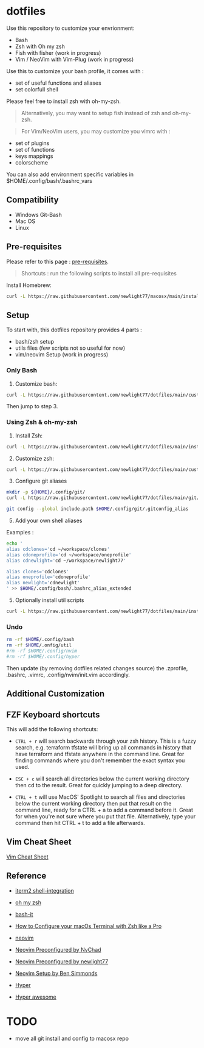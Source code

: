 # dotfiles

Use this repository to customize your envrionment:

- Bash
- Zsh with Oh my zsh
- Fish with fisher (work in progress)
- Vim / NeoVim with Vim-Plug (work in progress)

Use this to customize your bash profile, it comes with :

- set of useful functions and aliases
- set colorfull shell

Please feel free to install zsh with oh-my-zsh.

> Alternatively, you may want to setup fish instead of zsh and oh-my-zsh.

> For Vim/NeoVim users, you may customize you vimrc with :

- set of plugins
- set of functions
- keys mappings
- colorscheme

You can also add environment specific variables in $HOME/.config/bash/.bashrc_vars

## Compatibility

- Windows Git-Bash
- Mac OS
- Linux

## Pre-requisites

Please refer to this page : [pre-requisites](/pre-requisites.md).

> Shortcuts : run the following scripts to install all pre-requisites

Install Homebrew:
```bash
curl -L https://raw.githubusercontent.com/newlight77/macosx/main/install-homebrew.sh | bash
```

## Setup

To start with, this dotfiles repository provides 4 parts :

- bash/zsh setup
- utils files (few scripts not so useful for now)
- vim/neovim Setup (work in progress)

### Only Bash

1. Customize bash:

```bash
curl -L https://raw.githubusercontent.com/newlight77/dotfiles/main/customize-bash.sh | bash
```

Then jump to step 3.

### Using Zsh & oh-my-zsh

1. Install Zsh:

```bash
curl -L https://raw.githubusercontent.com/newlight77/dotfiles/main/install-zsh.sh | bash
```

2. Customize zsh:

```bash
curl -L https://raw.githubusercontent.com/newlight77/dotfiles/main/customize-zsh.sh | bash
```

3. Configure git aliases

```bash
mkdir -p ${HOME}/.config/git/
curl -L https://raw.githubusercontent.com/newlight77/dotfiles/main/git/.gitconfig_alias -o ${HOME}/.config/git/gitconfig_alias

git config --global include.path $HOME/.config/git/.gitconfig_alias
```

5. Add your own shell aliases

Examples :

```bash
echo '
alias cdclones='cd ~/workspace/clones'
alias cdoneprofile='cd ~/workspace/oneprofile'
alias cdnewlight='cd ~/workspace/newlight77'

alias clones='cdclones'
alias oneprofile='cdoneprofile'
alias newlight='cdnewlight'
' >> $HOME/.config/bash/.bashrc_alias_extended
```

5. Optionally install util scripts

```bash
curl -L https://raw.githubusercontent.com/newlight77/dotfiles/main/install-util.sh | bash
```

### Undo

```bash
rm -rf $HOME/.config/bash
rm -rf $HOME/.onfig/util
#rm -rf $HOME/.config/nvim
#rm -rf $HOME/.config/hyper
```

Then update (by removing dotfiles related changes source) the .zprofile, .bashrc, .vimrc, .config/nvim/init.vim accordingly.

## Additional Customization

## FZF Keyboard shortcuts

This will add the following shortcuts:

- `CTRL + r` will search backwards through your zsh history. This is a fuzzy search, e.g. terraform tfstate will bring up all commands in history that have terraform and tfstate anywhere in the command line. Great for finding commands where you don't remember the exact syntax you used.

- `ESC + c` will search all directories below the current working directory then cd to the result. Great for quickly jumping to a deep directory.

- `CTRL + t` will use MacOS' Spotlight to search all files and directories below the current working directory then put that result on the command line, ready for a CTRL + a to add a command before it. Great for when you're not sure where you put that file. Alternatively, type your command then hit CTRL + t to add a file afterwards.

## Vim Cheat Sheet

[Vim Cheat Sheet](https://vim.rtorr.com/)

## Reference

- [iterm2 shell-integration](https://iterm2.com/documentation-shell-integration.html)
- [oh my zsh](https://ohmyz.sh/)
- [bash-it](https://github.com/Bash-it/bash-it)
- [How to Configure your macOs Terminal with Zsh like a Pro](https://www.freecodecamp.org/news/how-to-configure-your-macos-terminal-with-zsh-like-a-pro-c0ab3f3c1156/)

- [neovim](https://neovim.io/)
- [Neovim Preconfigured by NvChad](https://github.com/newlight77/NvChad)
- [Neovim Preconfigured by newlight77](https://github.com/newlight77/neovim-preconfigured)
- [Neovim Setup by Ben Simmonds](https://www.bencode.net/posts/vim/)

- [Hyper](https://hyper.is/#installation)
- [Hyper awesome](https://github.com/bnb/awesome-hyper)


# TODO

- move all git install and config to macosx repo
